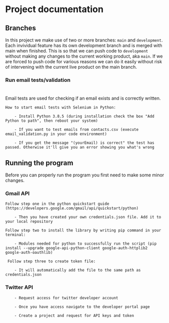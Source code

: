 # Project documentation

## Branches

In this project we make use of two or more branches: `main` and `development`. Each invividual feature has its own development branch and is merged with main when finished. This is so that we can push code to `development` without making any changes to the current working product, aka `main`. If we are forced to push code for various reasons we can do it easily without risk of intervening with the current live product on the main branch.

### Run email tests/validation

#

Email tests are used for checking if an email exists and is correctly written.

    How to start email tests with Selenium in Python:

        - Install Python 3.8.5 (during installation check the box "Add Python to path", then reboot your system)

        - If you want to test emails from contacts.csv (execute email_validation.py in your code environment)

        - If you get the message "(yourEmail) is correct" the test has passed. Otherwise it'll give you an error showing you what's wrong


## Running the program

Before you can properly run the program you first need to make some minor changes.

### Gmail API


    Follow step one in the python quickstart guide (https://developers.google.com/gmail/api/quickstart/python)
    
        - Then you have created your own credentials.json file. Add it to your local repository
    
    Follow step two to install the library by writing pip command in your terminal:
    
        - Modules needed for python to successfully run the script (pip install --upgrade google-api-python-client google-auth-httplib2 google-auth-oauthlib)
        
     Follow step three to create token file:
     
        - It will automatically add the file to the same path as credentials.json
       

        
### Twitter API

        - Request access for twitter developer account

        - Once you have access navigate to the developer portal page
        
        - Create a project and request for API keys and token
